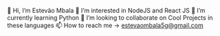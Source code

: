 
👋 Hi, I’m Estevão Mbala
👀 I’m interested in NodeJS and React JS
🌱 I’m currently learning Python
💞️ I’m looking to collaborate on Cool Projects in these languages
📫 How to reach me -> estevaombala5g@gmail.com
<!---
Estevao-Mbala5g/Estevao-Mbala5g is a ✨ special ✨ repository because its `README.md` (this file) appears on your GitHub profile.
You can click the Preview link to take a look at your changes.
--->
